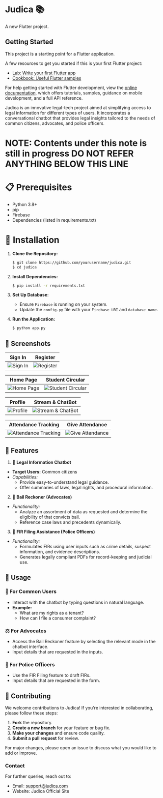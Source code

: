 # Judica 📚

A new Flutter project.

## Getting Started

This project is a starting point for a Flutter application.

A few resources to get you started if this is your first Flutter project:

- [Lab: Write your first Flutter app](https://docs.flutter.dev/get-started/codelab)
- [Cookbook: Useful Flutter samples](https://docs.flutter.dev/cookbook)

For help getting started with Flutter development, view the
[online documentation](https://docs.flutter.dev/), which offers tutorials,
samples, guidance on mobile development, and a full API reference.

Judica is an innovative legal-tech project aimed at simplifying access to legal information for different types of users. It incorporates a conversational chatbot that provides legal insights tailored to the needs of common citizens, advocates, and police officers.

# NOTE: Contents under this note is still in progress DO NOT REFER ANYTHING BELOW THIS LINE

# 📋 Prerequisites
  - Python 3.8+
  - pip
  - Firebase
  - Dependencies (listed in requirements.txt)

# 🔧 Installation

1. **Clone the Repository:**
    ```bash
    $ git clone https://github.com/yourusername/judica.git
    $ cd judica
    ```

2. **Install Dependencies:**
    ```bash
    $ pip install -r requirements.txt
    ```

3. **Set Up Database:**

    - Ensure `Firebase` is running on your system.
    - Update the `config.py` file with your `Firebase URI` and `database name`.

4. **Run the Application:**
    ```bash
    $ python app.py
    ```

## 📱 Screenshots

| Sign In                         | Register                       |
|---------------------------------|--------------------------------|
| ![Sign In](assets/screenshots/SignIn.jpg) | ![Register](assets/screenshots/Register.jpg) |

| Home Page                       | Student Circular               |
|---------------------------------|--------------------------------|
| ![Home Page](assets/screenshots/HomePage.jpg) | ![Student Circular](assets/screenshots/StudentCircular.jpg) |

| Profile                         | Stream & ChatBot               |
|---------------------------------|--------------------------------|
| ![Profile](assets/screenshots/Profile.jpg) | ![Stream & ChatBot](assets/screenshots/Stream&ChatBot.jpg) |

| Attendance Tracking             | Give Attendance                |
|---------------------------------|--------------------------------|
| ![Attendance Tracking](assets/screenshots/AttendanceTracking.jpg) | ![Give Attendance](assets/screenshots/GiveAttendance.jpg) |

## 🌟 Features

  1. 📝 **Legal Information Chatbot**
  * **Target Users:** Common citizens
  * *Capabilities:*
    * Provide easy-to-understand legal guidance.
    * Offer summaries of laws, legal rights, and procedural information.
  
  2. 💼 **Bail Reckoner (Advocates)**
  * *Functionality:*
    * Analyze an assortment of data as requested and determine the eligibility of that convicts bail.
    * Reference case laws and precedents dynamically.
  
  3. 🔎 **FIR Filing Assistance (Police Officers)**
  * *Functionality:*
    * Formulates FIRs using user inputs such as crime details, suspect information, and evidence descriptions.
    * Generates legally compliant PDFs for record-keeping and judicial use.

## 📘 Usage
### 👤 For Common Users
  * Interact with the chatbot by typing questions in natural language.
  * **Example:**
    * What are my rights as a tenant?
    * How can I file a consumer complaint?

### ⚖️ For Advocates
  * Access the Bail Reckoner feature by selecting the relevant mode in the chatbot interface.
  * Input details that are requested in the inputs.

### 👮 For Police Officers
  * Use the FIR Filing feature to draft FIRs.
  * Input details that are requested in the form.

## 🤝 Contributing
  
We welcome contributions to Judica! If you're interested in collaborating, please follow these steps:

  1. **Fork** the repository.
  2. **Create a new branch** for your feature or bug fix.
  3. **Make your changes** and ensure code quality.
  4. **Submit a pull request** for review.

For major changes, please open an issue to discuss what you would like to add or improve.

### Contact
For further queries, reach out to:

* Email: support@judica.com
* Website: Judica Official Site
